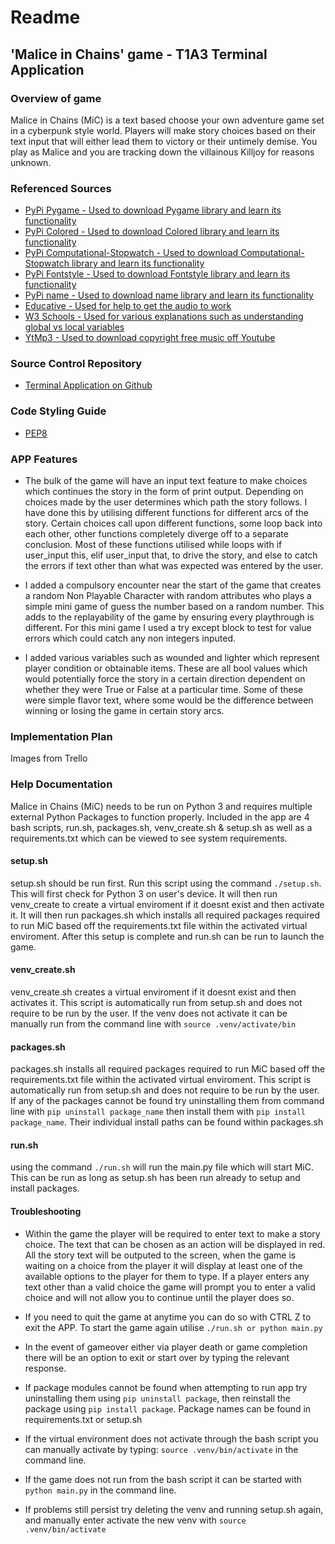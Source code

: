 # Readme

## 'Malice in Chains' game - T1A3 Terminal Application

### Overview of game

Malice in Chains (MiC) is a text based choose your own adventure game set in a cyberpunk style world. Players will make story choices based on their text input that will either lead them to victory or their untimely demise. You play as Malice and you are tracking down the villainous Killjoy for reasons unknown.

### Referenced Sources

- [PyPi Pygame - Used to download Pygame library and learn its functionality](https://pypi.org/project/pygame/)
- [PyPi Colored - Used to download Colored library and learn its functionality](https://pypi.org/project/colored/)
- [PyPi Computational-Stopwatch - Used to download Computational-Stopwatch library and learn its functionality](https://pypi.org/project/computational-stopwatch/)
- [PyPi Fontstyle - Used to download Fontstyle library and learn its functionality](https://pypi.org/project/fontstyle/)
- [PyPi name - Used to download name library and learn its functionality](https://pypi.org/project/names/)
- [Educative - Used for help to get the audio to work](https://www.educative.io/answers/how-to-play-an-audio-file-in-pygame)
- [W3 Schools - Used for various explanations such as understanding global vs local variables](https://www.w3schools.com/python/python_scope.asp)
- [YtMp3 - Used to download copyright free music off Youtube](https://ytmp3.cc/a172/)

### Source Control Repository

- [Terminal Application on Github](https://github.com/boldybread/T1A3_Terminal_Application)

### Code Styling Guide

- [PEP8](https://peps.python.org/pep-0008/)

### APP Features

- The bulk of the game will have an input text feature to make choices which continues the story in the form of print output. Depending on choices made by the user determines which path the story follows. I have done this by utilising different functions for different arcs of the story. Certain choices call upon different functions, some loop back into each other, other functions completely diverge off to a separate conclusion. Most of these functions utilised while loops with if user_input this, elif user_input that, to drive the story, and else to catch the errors if text other than what was expected was entered by the user.

- I added a compulsory encounter near the start of the game that creates a random Non Playable Character with random attributes who plays a simple mini game of guess the number based on a random number. This adds to the replayability of the game by ensuring every playthrough is different. For this mini game I used a try except block to test for value errors which could catch any non integers inputed.

- I added various variables such as wounded and lighter which represent player condition or obtainable items. These are all bool values which would potentially force the story in a certain direction dependent on whether they were True or False at a particular time. Some of these were simple flavor text, where some would be the difference between winning or losing the game in certain story arcs.

### Implementation Plan

Images from Trello

### Help Documentation

Malice in Chains (MiC) needs to be run on Python 3 and requires multiple external Python Packages to function properly. Included in the app are 4 bash scripts, run.sh, packages.sh, venv_create.sh & setup.sh as well as a requirements.txt which can be viewed to see system requirements.

#### setup.sh

setup.sh should be run first. Run this script using the command ```./setup.sh```. This will first check for Python 3 on user's device. It will then run venv_create to create a virtual enviroment if it doesnt exist and then activate it. It will then run packages.sh which installs all required packages required to run MiC based off the requirements.txt file within the activated virtual enviroment. After this setup is complete and run.sh can be run to launch the game.

#### venv_create.sh

venv_create.sh creates a virtual enviroment if it doesnt exist and then activates it. This script is automatically run from setup.sh and does not require to be run by the user. If the venv does not activate it can be manually run from the command line with ```source .venv/activate/bin```

#### packages.sh

packages.sh installs all required packages required to run MiC based off the requirements.txt file within the activated virtual enviroment. This script is automatically run from setup.sh and does not require to be run by the user. If any of the packages cannot be found try uninstalling them from command line with ```pip uninstall package_name``` then install them with ```pip install package_name```. Their individual install paths can be found within packages.sh

#### run.sh

using the command ```./run.sh``` will run the main.py file which will start MiC. This can be run as long as setup.sh has been run already to setup and install packages.

#### Troubleshooting

- Within the game the player will be required to enter text to make a story choice. The text that can be chosen as an action will be displayed in red. All the story text will be outputed to the screen, when the game is waiting on a choice from the player it will display at least one of the available options to the player for them to type. If a player enters any text other than a valid choice the game will prompt you to enter a valid choice and will not allow you to continue until the player does so.

- If you need to quit the game at anytime you can do so with CTRL Z to exit the APP. To start the game again utilise ```./run.sh or python main.py```

- In the event of gameover either via player death or game completion there will be an option to exit or start over by typing the relevant response.

- If package modules cannot be found when attempting to run app try uninstalling them using ```pip uninstall package```, then reinstall the package using ```pip install package```. Package names can be found in requirements.txt or setup.sh

- If the virtual environment does not activate through the bash script you can manually activate by typing: ```source .venv/bin/activate``` in the command line.

- If the game does not run from the bash script it can be started with ```python main.py``` in the command line.

- If problems still persist try deleting the venv and running setup.sh again, and manually enter activate the new venv with ```source .venv/bin/activate```

